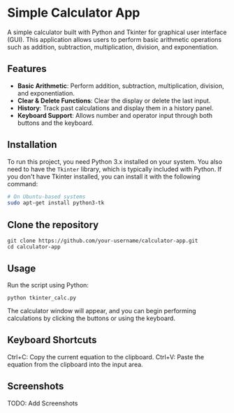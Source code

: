 # Simple Calculator App

A simple calculator built with Python and Tkinter for graphical user interface (GUI). This application allows users to perform basic arithmetic operations such as addition, subtraction, multiplication, division, and exponentiation.

## Features

- **Basic Arithmetic**: Perform addition, subtraction, multiplication, division, and exponentiation.
- **Clear & Delete Functions**: Clear the display or delete the last input.
- **History**: Track past calculations and display them in a history panel.
- **Keyboard Support**: Allows number and operator input through both buttons and the keyboard.

## Installation

To run this project, you need Python 3.x installed on your system. You also need to have the `Tkinter` library, which is typically included with Python. If you don't have Tkinter installed, you can install it with the following command:

```bash
# On Ubuntu-based systems
sudo apt-get install python3-tk
```

## Clone the repository

```
git clone https://github.com/your-username/calculator-app.git
cd calculator-app
```

## Usage

Run the script using Python:
```
python tkinter_calc.py
```
The calculator window will appear, and you can begin performing calculations by clicking the buttons or using the keyboard.

## Keyboard Shortcuts

Ctrl+C: Copy the current equation to the clipboard.
Ctrl+V: Paste the equation from the clipboard into the input area.

## Screenshots

TODO: Add Screenshots
